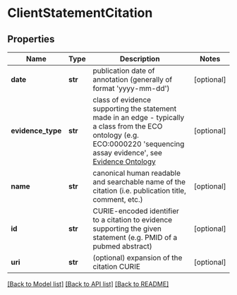 # ClientStatementCitation

## Properties
Name | Type | Description | Notes
------------ | ------------- | ------------- | -------------
**date** | **str** | publication date of annotation (generally of format &#39;yyyy-mm-dd&#39;)  | [optional] 
**evidence_type** | **str** | class of evidence supporting the statement made in an edge - typically a class from the ECO ontology (e.g. ECO:0000220 &#39;sequencing assay evidence&#39;, see [Evidence Ontology](http://purl.obolibrary.org/obo/eco.owl)  | [optional] 
**name** | **str** | canonical human readable and searchable name of the citation (i.e. publication title, comment, etc.)  | [optional] 
**id** | **str** | CURIE-encoded identifier to a citation to evidence supporting the given statement (e.g. PMID of a pubmed abstract)  | [optional] 
**uri** | **str** | (optional) expansion of the citation CURIE  | [optional] 

[[Back to Model list]](../README.md#documentation-for-models) [[Back to API list]](../README.md#documentation-for-api-endpoints) [[Back to README]](../README.md)


